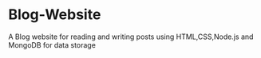 # Blog-Website
A Blog website for reading and writing posts using HTML,CSS,Node.js and MongoDB for data storage

